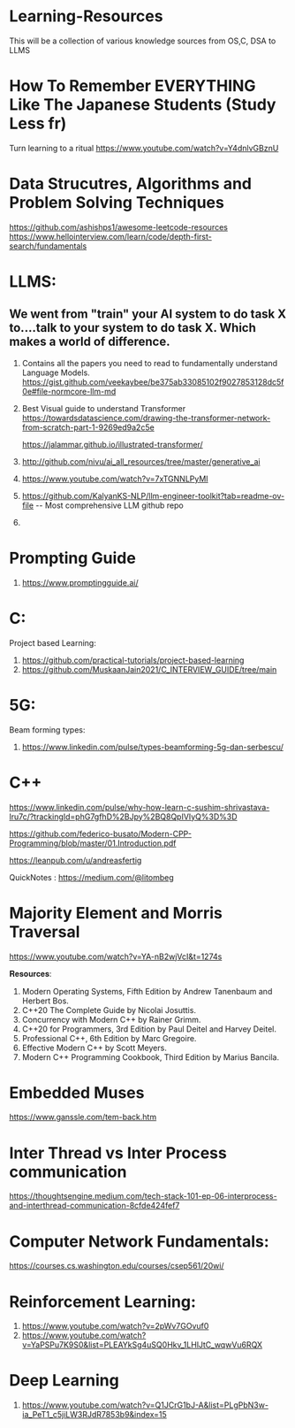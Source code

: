 # Learning-Resources
This will be a collection of various knowledge sources from OS,C, DSA to LLMS

# How To Remember EVERYTHING Like The Japanese Students (Study Less fr)
Turn learning to a ritual
https://www.youtube.com/watch?v=Y4dnlvGBznU

# Data Strucutres, Algorithms and Problem Solving Techniques
https://github.com/ashishps1/awesome-leetcode-resources
https://www.hellointerview.com/learn/code/depth-first-search/fundamentals

# LLMS:
## We went from "train" your AI system to do task X to....talk to your system to do task X. Which makes a world of difference.
1. Contains all the papers you need to read to fundamentally understand Language Models.
    https://gist.github.com/veekaybee/be375ab33085102f9027853128dc5f0e#file-normcore-llm-md
2. Best Visual guide to understand Transformer <br>
   https://towardsdatascience.com/drawing-the-transformer-network-from-scratch-part-1-9269ed9a2c5e

   https://jalammar.github.io/illustrated-transformer/

3. http://github.com/nivu/ai_all_resources/tree/master/generative_ai

4. https://www.youtube.com/watch?v=7xTGNNLPyMI

5. https://github.com/KalyanKS-NLP/llm-engineer-toolkit?tab=readme-ov-file -- Most comprehensive LLM github repo
6. 

# Prompting Guide
1. https://www.promptingguide.ai/

# C:
Project based Learning:
1. https://github.com/practical-tutorials/project-based-learning
2. https://github.com/MuskaanJain2021/C_INTERVIEW_GUIDE/tree/main

# 5G:
Beam forming types:
1. https://www.linkedin.com/pulse/types-beamforming-5g-dan-serbescu/


# C++
https://www.linkedin.com/pulse/why-how-learn-c-sushim-shrivastava-lru7c/?trackingId=phG7gfhD%2BJpy%2BQ8QpIVIyQ%3D%3D

https://github.com/federico-busato/Modern-CPP-Programming/blob/master/01.Introduction.pdf

https://leanpub.com/u/andreasfertig

QuickNotes : https://medium.com/@litombeg

# Majority Element and Morris Traversal 
https://www.youtube.com/watch?v=YA-nB2wjVcI&t=1274s

𝐑𝐞𝐬𝐨𝐮𝐫𝐜𝐞𝐬:
1. Modern Operating Systems, Fifth Edition by Andrew Tanenbaum and Herbert Bos.
2. C++20 The Complete Guide by Nicolai Josuttis.
3. Concurrency with Modern C++ by Rainer Grimm.
4. C++20 for Programmers, 3rd Edition by Paul Deitel and Harvey Deitel.
5. Professional C++, 6th Edition by Marc Gregoire.
6. Effective Modern C++ by Scott Meyers.
7. Modern C++ Programming Cookbook, Third Edition by Marius Bancila.

# Embedded Muses
https://www.ganssle.com/tem-back.htm

# Inter Thread vs Inter Process communication 
https://thoughtsengine.medium.com/tech-stack-101-ep-06-interprocess-and-interthread-communication-8cfde424fef7

# Computer Network Fundamentals:
https://courses.cs.washington.edu/courses/csep561/20wi/

# Reinforcement Learning:
1. https://www.youtube.com/watch?v=2pWv7GOvuf0 
2. https://www.youtube.com/watch?v=YaPSPu7K9S0&list=PLEAYkSg4uSQ0Hkv_1LHlJtC_wqwVu6RQX

# Deep Learning
1. https://www.youtube.com/watch?v=Q1JCrG1bJ-A&list=PLgPbN3w-ia_PeT1_c5jiLW3RJdR7853b9&index=15

